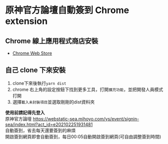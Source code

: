 # 原神官方論壇自動簽到 Chrome extension

## Chrome 線上應用程式商店安裝
- [Chrome Web Store](https://chrome.google.com/webstore/detail/ddncbaijlknflhdcijpdblfapjgfnohb?authuser=0&hl=zh-TW)

## 自己 clone 下來安裝
1. clone下來後執行```yarn dist```
2. chrome 右上角的設定按鈕下找到更多工具，打開`擴充功能`，並把開發人員模式打開
3. 選擇`載入未封裝項目`並選取剛剛的dist資料夾

**使用前請記得先登入**  
原神官方論壇 https://webstatic-sea.mihoyo.com/ys/event/signin-sea/index.html?act_id=e202102251931481  
自動簽到，省去每天還要簽到的麻煩  
開啟簽到網頁即會自動簽到，每日00:05自動開啟簽到網頁(可自由調整簽到時間)
